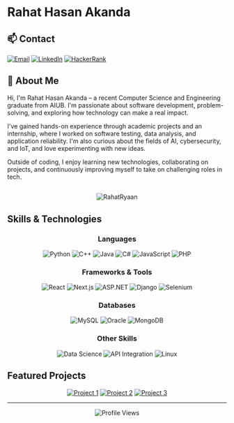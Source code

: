 



























# Rahat Hasan Akanda

## 📫 Contact
[![Email](https://img.shields.io/badge/Email-ryanrahat6@gmail.com-D14836?style=for-the-badge&logo=gmail&logoColor=white)](mailto:ryanrahat6@gmail.com)
[![LinkedIn](https://img.shields.io/badge/LinkedIn-Connect-0077B5?style=for-the-badge&logo=linkedin&logoColor=white)](https://linkedin.com/in/yourprofile)
[![HackerRank](https://img.shields.io/badge/HackerRank-Profile-2EC866?style=for-the-badge&logo=HackerRank&logoColor=white)](https://www.hackerrank.com/profile/rh_rahat16)




## 👋 About Me

Hi, I'm Rahat Hasan Akanda – a recent Computer Science and Engineering graduate from AIUB. I'm passionate about software development, problem-solving, and exploring how technology can make a real impact.

I've gained hands-on experience through academic projects and an internship, where I worked on software testing, data analysis, and application reliability. I'm also curious about the fields of AI, cybersecurity, and IoT, and love experimenting with new ideas.

Outside of coding, I enjoy learning new technologies, collaborating on projects, and continuously improving myself to take on challenging roles in tech.

## 
<p align="center"> <img src="https://github-readme-stats.vercel.app/api?username=RahatRyaan&show_icons=true&count_private=true&theme=dark" alt="RahatRyaan" />  


## Skills & Technologies

<div align="center">

###  Languages
![Python](https://img.shields.io/badge/Python-3776AB?style=for-the-badge&logo=python&logoColor=white)
![C++](https://img.shields.io/badge/C++-00599C?style=for-the-badge&logo=c%2B%2B&logoColor=white)
![Java](https://img.shields.io/badge/Java-ED8B00?style=for-the-badge&logo=java&logoColor=white)
![C#](https://img.shields.io/badge/C%23-239120?style=for-the-badge&logo=c-sharp&logoColor=white)
![JavaScript](https://img.shields.io/badge/JavaScript-F7DF1E?style=for-the-badge&logo=javascript&logoColor=black)
![PHP](https://img.shields.io/badge/PHP-777BB4?style=for-the-badge&logo=php&logoColor=white)

### Frameworks & Tools
![React](https://img.shields.io/badge/React-20232A?style=for-the-badge&logo=react&logoColor=61DAFB)
![Next.js](https://img.shields.io/badge/Next.js-000000?style=for-the-badge&logo=next.js&logoColor=white)
![ASP.NET](https://img.shields.io/badge/ASP.NET-512BD4?style=for-the-badge&logo=dotnet&logoColor=white)
![Django](https://img.shields.io/badge/Django-092E20?style=for-the-badge&logo=django&logoColor=white)
![Selenium](https://img.shields.io/badge/Selenium-43B02A?style=for-the-badge&logo=selenium&logoColor=white)

### Databases
![MySQL](https://img.shields.io/badge/MySQL-4479A1?style=for-the-badge&logo=mysql&logoColor=white)
![Oracle](https://img.shields.io/badge/Oracle-F80000?style=for-the-badge&logo=oracle&logoColor=white)
![MongoDB](https://img.shields.io/badge/MongoDB-47A248?style=for-the-badge&logo=mongodb&logoColor=white)

### Other Skills
![Data Science](https://img.shields.io/badge/Data_Science-01D277?style=for-the-badge&logo=python&logoColor=white)
![API Integration](https://img.shields.io/badge/API_Integration-FF6B6B?style=for-the-badge&logo=postman&logoColor=white)
![Linux](https://img.shields.io/badge/Linux-FCC624?style=for-the-badge&logo=linux&logoColor=black)

</div>

## Featured Projects

<div align="center">

[![Project 1](https://img.shields.io/badge/Project-1-blue?style=for-the-badge)](https://github.com/rhrahat16/project1)
[![Project 2](https://img.shields.io/badge/Project-2-green?style=for-the-badge)](https://github.com/rhrahat16/project2)
[![Project 3](https://img.shields.io/badge/Project-3-orange?style=for-the-badge)](https://github.com/rhrahat16/project3)

</div>

---

<div align="center">

<img src="https://komarev.com/ghpvc/?username=rhrahat16&color=blue&style=flat" alt="Profile Views" />

</div>


